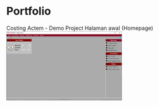 # Portfolio
Costing Actem - Demo Project
Halaman awal (Homepage)
<img src="https://raw.githubusercontent.com/FahrulIT/Portfolio/main/Home%20(Halaman%20Awal).png?token=AWQLOHH7YXXCZM2UKZJUBBDBSN7X6" width="60%"></img>
